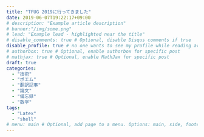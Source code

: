 ```yaml
---
title: "TFUG 2019に行ってきました"
date: 2019-06-07T19:22:17+09:00
# description: "Example article description"
# banner:"/img/some.png"
# lead: "Example lead - highlighted near the title"
# disable_comments: true # Optional, disable Disqus comments if true
disable_profile: true # no one wants to see my profile while reading articles
# authorbox: true # Optional, enable authorbox for specific post
# mathjax: true # Optional, enable MathJax for specific post
draft: true
categories:
  - "技術"
  - "ポエム"
  - "翻訳記事"
  - "論文"
  - "備忘録"
  - "数学"
tags:
  - "Latex"
  - "shell"
# menu: main # Optional, add page to a menu. Options: main, side, footer
---
```


